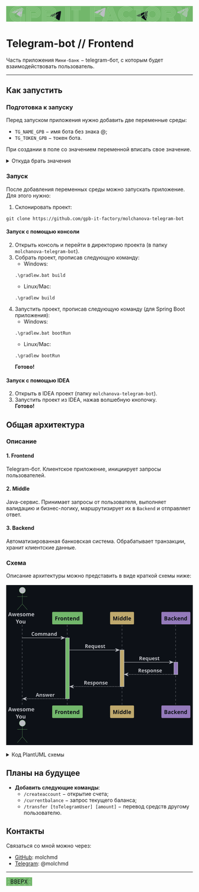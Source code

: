 <div style="text-align: center;">
    <img src="images/banner.svg" alt="Шапка">
</div>
<h1><a name="up">Telegram-bot // Frontend</a></h1>

Часть приложения `Мини-банк` − telegram-бот, с которым будет взаимодействовать пользователь.

---

## Как запустить

### Подготовка к запуску
Перед запуском приложения нужно добавить две переменные среды: 
- `TG_NAME_GPB` − имя бота без знака @;
- `TG_TOKEN_GPB` − токен бота.

При создании в поле со значением переменной вписать свое значение.
<details>
<summary>Откуда брать значения</summary>

>Если уже _есть_ готовый бот, в значения переменных вписать его имя и токен. \
Если бота _нет_, создать его с помощью [@BotFather](https://t.me/BotFather), 
затем в значения переменных среды вписать его имя и токен.

</details>

### Запуск
После добавления переменных среды можно запускать приложение.
Для этого нужно:
1. Склонировать проект:
```
git clone https://github.com/gpb-it-factory/molchanova-telegram-bot
```
#### Запуск с помощью консоли
2. Открыть консоль и перейти в директорию проекта
   (в папку `molchanova-telegram-bot`).
3. Собрать проект, прописав следующую команду:
   - Windows:
   ```
   .\gradlew.bat build
   ```
   - Linux/Mac:
   ```
   .\gradlew build
   ```
4. Запустить проект, прописав следующую команду (для Spring Boot приложения):
   - Windows:
   ```
   .\gradlew.bat bootRun
   ```
   - Linux/Mac:
   ```
   .\gradlew bootRun
   ```
   **Готово!**

#### Запуск с помощью IDEA
2. Открыть в IDEA проект (папку `molchanova-telegram-bot`).
3. Запустить проект из IDEA, нажав волшебную кнопочку. \
   **Готово!**

## Общая архитектура
### Описание

#### 1. Frontend
Telegram-бот. Клиентское приложение, инициирует запросы пользователей.

#### 2. Middle
Java-сервис. Принимает запросы от пользователя, выполняет валидацию и бизнес-логику, маршрутизирует их в `Backend` и отправляет ответ.

#### 3. Backend
Автоматизированная банковская система. Обрабатывает транзакции, хранит клиентские данные.

### Схема
Описание архитектуры можно представить в виде краткой схемы ниже:\
\
![Схемочка](images/arhitecture_diagram.svg "Архитектура")

<details>
<summary>Код PlantUML схемы</summary>

```plantuml
@startuml
scale 1

!define Background #0d1117
!define Arrow #bcbec4
!define ColorY #bfa96d
!define ColorP #947abb
!define ColorG #72b76b

skinparam backgroundColor Background
skinparam sequence {
    ActorBorderColor ColorG
    ActorFontColor Arrow
    ActorFontStyle bold

    ParticipantPadding 30
    ParticipantFontStyle bold
    ParticipantFontColor Background
    ParticipantBackgroundColor Arrow
    LifeLineBorderColor Arrow

    MessageAlign center
    ArrowFontColor Arrow
    ArrowFontStyle bold
    ArrowColor Arrow
}

actor "Awesome\nYou" as User Arrow

participant "Frontend" as F ColorG
participant "Middle" as M ColorY
participant "Backend" as B ColorP

User -> F: Command
activate F ColorG

F -> M: Request
activate M ColorY

M -> B: Request
activate B ColorP
B --> M: Response
deactivate B

M --> F: Response
deactivate M

F --> User: Answer
deactivate F

@enduml
```

</details>

## Планы на будущее
- **Добавить следующие команды**:
  - `/createaccount` − открытие счета;
  - `/currentbalance` − запрос текущего баланса;
  - `/transfer [toTelegramUser] [amount]` − перевод средств другому пользователю.

## Контакты
Связаться со мной можно через:
- [GitHub](https://github.com/molchmd): molchmd
- [Telegram](https://t.me/molchmd): @molchmd

---

[<img src="images/up.svg" alt="up" width="70">](#up)